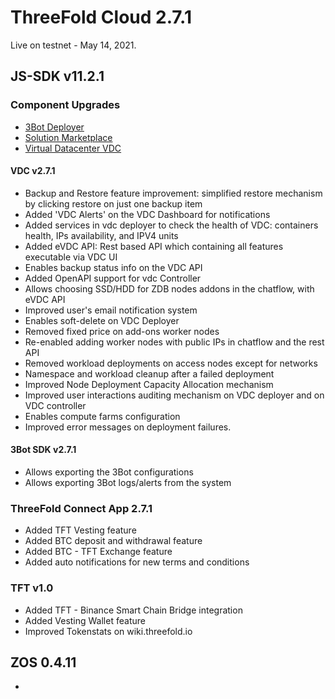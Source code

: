 
 # ThreeFold Cloud 2.7.1
 
Live on testnet - May 14, 2021.

## JS-SDK v11.2.1

### Component Upgrades
- [3Bot Deployer](https://github.com/threefoldtech/js-sdk/tree/development/jumpscale/packages/threebot_deployer)
- [Solution Marketplace](https://github.com/threefoldtech/js-sdk/tree/development/jumpscale/packages/marketplace)
- [Virtual Datacenter VDC](https://github.com/threefoldtech/js-sdk/tree/development/jumpscale/packages/vdc)

#### VDC v2.7.1
- Backup and Restore feature improvement: simplified restore mechanism by clicking restore on just one backup item
- Added 'VDC Alerts' on the VDC Dashboard for notifications
- Added services in vdc deployer to check the health of VDC:  containers health, IPs availability, and IPV4 units
- Added eVDC API: Rest based API which containing all features executable via VDC UI
- Enables backup status info on the VDC API
- Added OpenAPI support for vdc Controller
- Allows choosing SSD/HDD for ZDB nodes addons in the chatflow, with eVDC API
- Improved user's email notification system
- Enables soft-delete on VDC Deployer
- Removed fixed price on add-ons worker nodes
- Re-enabled adding worker nodes with public IPs in chatflow and the rest API
- Removed workload deployments on access nodes except for networks
- Namespace and workload cleanup after a failed deployment
- Improved Node Deployment Capacity Allocation mechanism
- Improved user interactions auditing mechanism on VDC deployer and on VDC controller 
- Enables compute farms configuration
- Improved error messages on deployment failures.


#### 3Bot SDK v2.7.1
- Allows exporting the 3Bot configurations 
- Allows exporting 3Bot logs/alerts from the system


### ThreeFold Connect App 2.7.1
- Added TFT Vesting feature
- Added BTC deposit and withdrawal feature
- Added BTC - TFT Exchange feature
- Added auto notifications for new terms and conditions

### TFT v1.0
- Added TFT - Binance Smart Chain Bridge integration
- Added Vesting Wallet feature
- Improved Tokenstats on wiki.threefold.io

## ZOS 0.4.11
-
